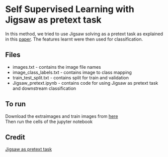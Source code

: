 # Self Supervised Learning with Jigsaw as pretext task

In this method, we tried to use Jigsaw solving as a pretext task as explained in this [paper](https://arxiv.org/abs/1603.09246). The features learnt were then used for classification.


## Files

- images.txt - contains the image file names <br/>
- image_class_labels.txt - contains image to class mapping <br/>
- train_test_split.txt - contains split for train and validation <br/>
- Jigsaw_pretext.ipynb - contains code for using Jigsaw as pretext task and downstream classification <br/>

## To run

Download the extraimages and train images from [here](https://www.kaggle.com/c/cassava-disease/data) <br/>
Then run the cells of the jupyter notebook 

## Credit

[Jigsaw as pretext task](https://github.com/aniket03/self_supervised_bird_classification/tree/500feb0d6f3cc95352ad94bd665499cfba0538b5)
